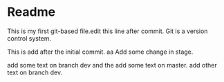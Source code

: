 Readme
=================

This is my first git-based file.edit this line after commit.
Git is a version control system.

This is add after the initial commit.
aa
Add some change in stage.

add some text on branch dev
and the add some text on master.
add other text on branch dev.
